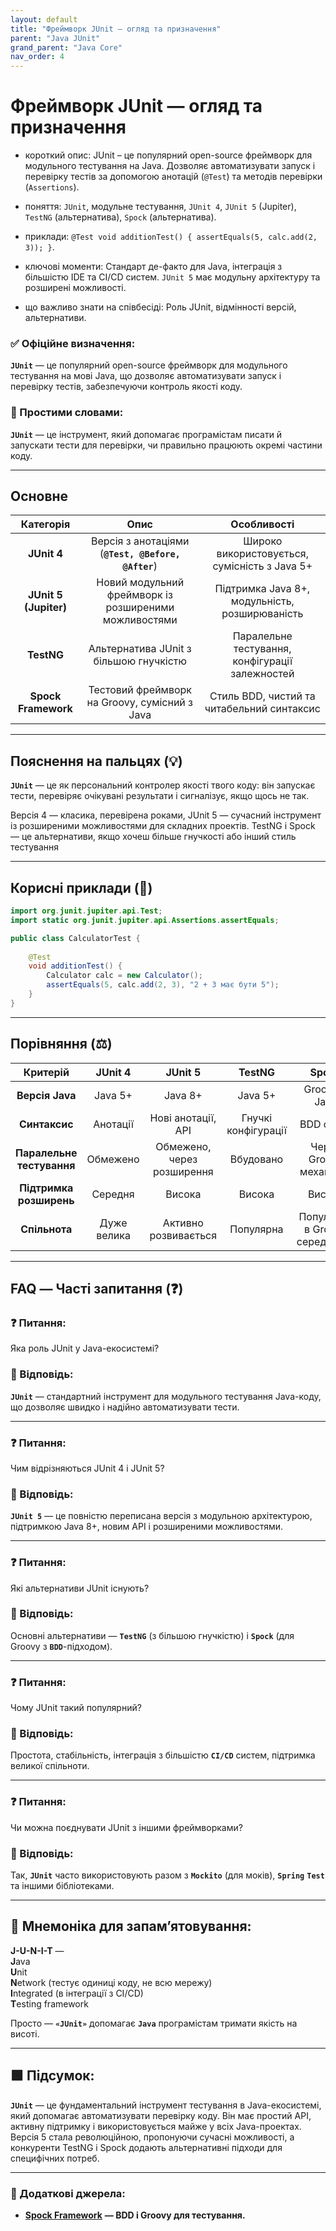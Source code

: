```yaml
---
layout: default
title: "Фреймворк JUnit — огляд та призначення"
parent: "Java JUnit"
grand_parent: "Java Core"
nav_order: 4
---
```


# Фреймворк JUnit — огляд та призначення

* короткий опис: JUnit – це популярний open-source фреймворк для модульного тестування на Java. Дозволяє автоматизувати запуск і перевірку тестів за допомогою анотацій (`@Test`) та методів перевірки (`Assertions`).

* поняття: `JUnit`, модульне тестування, `JUnit 4`, `JUnit 5` (Jupiter), `TestNG` (альтернатива), `Spock` (альтернатива).

* приклади: `@Test void additionTest() { assertEquals(5, calc.add(2, 3)); }`.

* ключові моменти: Стандарт де-факто для Java, інтеграція з більшістю IDE та CI/CD систем. `JUnit 5` має модульну архітектуру та розширені можливості.

* що важливо знати на співбесіді: Роль JUnit, відмінності версій, альтернативи.

### **✅ Офіційне визначення:**

**`JUnit`** — це популярний open-source фреймворк для модульного тестування на мові Java, що дозволяє автоматизувати запуск і перевірку тестів, забезпечуючи контроль якості коду.

### **🧠 Простими словами:**

**`JUnit`** — це інструмент, який допомагає програмістам писати й запускати тести для перевірки, чи правильно працюють окремі частини коду.

---

## **Основне**

|       Категорія       |                         Опис                          |                   Особливості                   |
|:---------------------:|:-----------------------------------------------------:|:-----------------------------------------------:|
|      **JUnit 4**      |  Версія з анотаціями (**`@Test, @Before, @After`**)   |  Широко використовується, сумісність з Java 5+  |
| **JUnit 5 (Jupiter)** | Новий модульний фреймворк із розширеними можливостями | Підтримка Java 8+, модульність, розширюваність  |
|      **TestNG**       |        Альтернатива JUnit з більшою гнучкістю         | Паралельне тестування, конфігурації залежностей |
|  **Spock Framework**  |     Тестовий фреймворк на Groovy, сумісний з Java     |   Стиль BDD, чистий та читабельний синтаксис    |

---

## **Пояснення на пальцях (💡)**

**`JUnit`** — це як персональний контролер якості твого коду: він запускає тести, перевіряє очікувані результати і сигналізує, якщо щось не так.

Версія 4 — класика, перевірена роками, JUnit 5 — сучасний інструмент із розширеними можливостями для складних проектів. TestNG і Spock — це альтернативи, якщо хочеш більше гнучкості або інший стиль тестування

---

## **Корисні приклади (🧪)**

```java
import org.junit.jupiter.api.Test;
import static org.junit.jupiter.api.Assertions.assertEquals;

public class CalculatorTest {
    
    @Test
    void additionTest() {
        Calculator calc = new Calculator();
        assertEquals(5, calc.add(2, 3), "2 + 3 має бути 5");
    }
}
```

---

## **Порівняння (⚖️)**

|         Критерій          |   JUnit 4   |          JUnit 5           |       TestNG        |             Spock             |
|:-------------------------:|:-----------:|:--------------------------:|:-------------------:|:-----------------------------:|
|      **Версія Java**      |   Java 5+   |          Java 8+           |       Java 5+       |        Groovy \+ Java         |
|       **Синтаксис**       |  Анотації   |     Нові анотації, API     | Гнучкі конфігурації |           BDD стиль           |
| **Паралельне тестування** |  Обмежено   | Обмежено, через розширення |      Вбудовано      |    Через Groovy механізми     |
|  **Підтримка розширень**  |   Середня   |           Висока           |       Висока        |            Висока             |
|       **Спільнота**       | Дуже велика |    Активно розвивається    |      Популярна      | Популярна в Groovy середовищі |

---

## **FAQ — Часті запитання (❓)**

### **❓ Питання:**

 Яка роль JUnit у Java-екосистемі?

### **💬 Відповідь:**

**`JUnit`** — стандартний інструмент для модульного тестування Java-коду, що дозволяє швидко і надійно автоматизувати
тести.

---

### **❓ Питання:**

 Чим відрізняються JUnit 4 і JUnit 5?

### **💬 Відповідь:**

**`JUnit 5`** — це повністю переписана версія з модульною архітектурою, підтримкою Java 8+, новим API і розширеними
можливостями.

---

### **❓ Питання:**

 Які альтернативи JUnit існують?

### **💬 Відповідь:**

Основні альтернативи — **`TestNG`** (з більшою гнучкістю) і **`Spock`** (для Groovy з **`BDD`**\-підходом).

---

### **❓ Питання:**

 Чому JUnit такий популярний?

### **💬 Відповідь:**

Простота, стабільність, інтеграція з більшістю **`CI/CD`** систем, підтримка великої спільноти.

---

### **❓ Питання:**

 Чи можна поєднувати JUnit з іншими фреймворками?

### **💬 Відповідь:**

Так, **`JUnit`** часто використовують разом з **`Mockito`** (для моків), **`Spring`** **`Test`** та іншими бібліотеками.

---

## **🧠 Мнемоніка для запам’ятовування:**

**J-U-N-I-T** —  
**J**ava  
**U**nit  
**N**etwork (тестує одиниці коду, не всю мережу)  
**I**ntegrated (в інтеграції з CI/CD)  
**T**esting framework

Просто — **`«JUnit»`** допомагає **`Java`** програмістам тримати якість на висоті.

---

## **🟩 Підсумок:**

**`JUnit`** — це фундаментальний інструмент тестування в Java-екосистемі, який допомагає автоматизувати перевірку коду.
Він має простий API, активну підтримку і використовується майже у всіх Java-проектах. Версія 5 стала революційною,
пропонуючи сучасні можливості, а конкуренти TestNG і Spock додають альтернативні підходи для специфічних потреб.

---

### **🔗 Додаткові джерела:**

* [**Spock Framework**](http://spockframework.org/) **— BDD і Groovy для тестування.**
